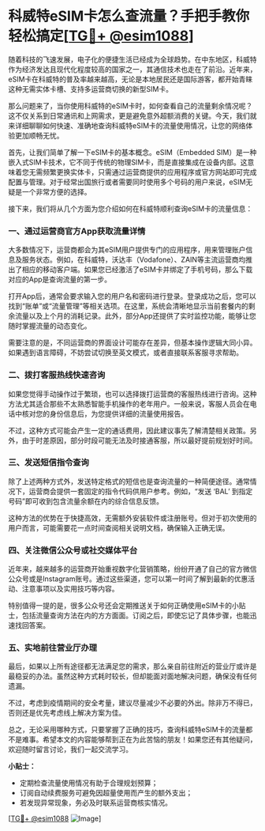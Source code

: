 # 科威特eSIM卡怎么查流量？手把手教你轻松搞定[[TG💪+ @esim1088](https://t.me/s/esim1088)]

随着科技的飞速发展，电子化的便捷生活已经成为全球趋势。在中东地区，科威特作为经济发达且现代化程度较高的国家之一，其通信技术也走在了前沿。近年来，eSIM卡在科威特的普及率越来越高，无论是本地居民还是国际游客，都开始青睐这种无需实体卡槽、支持多运营商切换的新型SIM卡。

那么问题来了，当你使用科威特的eSIM卡时，如何查看自己的流量剩余情况呢？这不仅关系到日常通讯和上网需求，更是避免意外超额消费的关键。今天，我们就来详细聊聊如何快速、准确地查询科威特eSIM卡的流量使用情况，让您的网络体验更加顺畅无忧。

首先，让我们简单了解一下eSIM卡的基本概念。eSIM（Embedded SIM）是一种嵌入式SIM卡技术，它不同于传统的物理SIM卡，而是直接集成在设备内部。这意味着您无需频繁更换实体卡，只需通过运营商提供的应用程序或官方网站即可完成配置与管理。对于经常出国旅行或者需要同时使用多个号码的用户来说，eSIM无疑是一个非常方便的选择。

接下来，我们将从几个方面为您介绍如何在科威特顺利查询eSIM卡的流量信息：

### 一、通过运营商官方App获取流量详情

大多数情况下，运营商都会为其eSIM用户提供专门的应用程序，用来管理账户信息及服务状态。例如，在科威特，沃达丰（Vodafone）、ZAIN等主流运营商均推出了相应的移动客户端。如果您已经激活了eSIM卡并绑定了手机号码，那么下载对应的App是查询流量的第一步。

打开App后，通常会要求输入您的用户名和密码进行登录。登录成功之后，您可以找到“账单”或“流量管理”等相关选项。在这里，系统会清晰地显示当前套餐内的剩余流量以及上个月的消耗记录。此外，部分App还提供了实时监控功能，能够让您随时掌握流量的动态变化。

需要注意的是，不同运营商的界面设计可能存在差异，但基本操作逻辑大同小异。如果遇到语言障碍，不妨尝试切换至英文模式，或者直接联系客服寻求帮助。

### 二、拨打客服热线快速咨询

如果您觉得手动操作过于繁琐，也可以选择拨打运营商的客服热线进行咨询。这种方法尤其适合那些不太熟悉智能手机操作的老年用户。一般来说，客服人员会在电话中核对您的身份信息后，为您提供详细的流量使用报告。

不过，这种方式可能会产生一定的通话费用，因此建议事先了解清楚相关政策。另外，由于时差原因，部分时段可能无法及时接通客服，所以最好提前规划好时间。

### 三、发送短信指令查询

除了上述两种方式外，发送特定格式的短信也是查询流量的一种简便途径。通常情况下，运营商会提供一套固定的指令代码供用户参考。例如，“发送 ‘BAL’ 到指定号码”即可收到包含流量余额在内的综合信息反馈。

这种方法的优势在于快捷高效，无需额外安装软件或注册账号。但对于初次使用的用户而言，可能需要花一点时间查阅相关说明文档，确保输入正确无误。

### 四、关注微信公众号或社交媒体平台

近年来，越来越多的运营商开始重视数字化营销策略，纷纷开通了自己的官方微信公众号或是Instagram账号。通过这些渠道，您可以第一时间了解到最新的优惠活动、注意事项以及实用技巧等内容。

特别值得一提的是，很多公众号还会定期推送关于如何正确使用eSIM卡的小贴士，包括流量查询方法在内的方方面面。订阅之后，即使忘记了具体步骤，也能迅速找回答案。

### 五、实地前往营业厅办理

最后，如果以上所有途径都无法满足您的需求，那么亲自前往附近的营业厅或许是最稳妥的办法。虽然这种方式耗时较长，但却能面对面地解决问题，确保没有任何遗漏。

不过，考虑到疫情期间的安全考量，建议尽量减少不必要的外出。除非万不得已，否则还是优先考虑线上解决方案为佳。

总之，无论采用哪种方式，只要掌握了正确的技巧，查询科威特eSIM卡的流量都不是难事。希望本文的内容能够帮到正在为此苦恼的朋友！如果您还有其他疑问，欢迎随时留言讨论，我们一起交流学习。

**小贴士：**
- 定期检查流量使用情况有助于合理规划预算；
- 订阅自动续费服务可避免因超量使用而产生的额外支出；
- 若发现异常现象，务必及时联系运营商核实情况。

[[TG💪+ @esim1088](https://t.me/s/esim1088) ![Image](https://i.postimg.cc/4NQfJmqS/Snipaste-2025-05-13-00-14-12.png)]